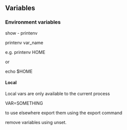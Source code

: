 ## Variables

### Environment variables

show - printenv

printenv var_name

e.g. printenv HOME

or

echo $HOME

#### Local 

Local vars are only available to the current process

VAR=SOMETHING

to use elsewhere export them using the export command

remove variables using unset.

